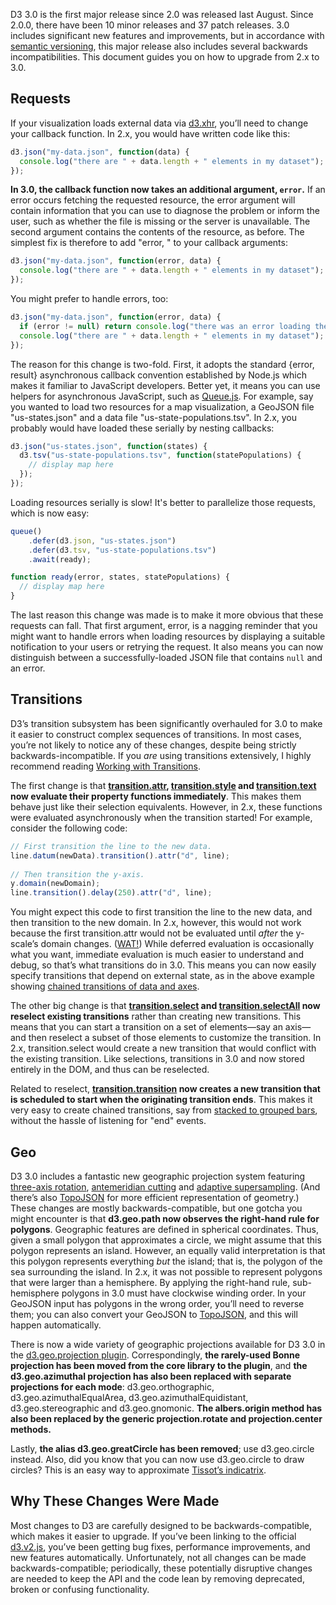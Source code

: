 D3 3.0 is the first major release since 2.0 was released last August. Since 2.0.0, there have been 10 minor releases and 37 patch releases. 3.0 includes significant new features and improvements, but in accordance with [semantic versioning](http://semver.org/), this major release also includes several backwards incompatibilities. This document guides you on how to upgrade from 2.x to 3.0.

## Requests

If your visualization loads external data via [d3.xhr](Requests), you’ll need to change your callback function. In 2.x, you would have written code like this:

```js
d3.json("my-data.json", function(data) {
  console.log("there are " + data.length + " elements in my dataset");
});
```

**In 3.0, the callback function now takes an additional argument, `error`.** If an error occurs fetching the requested resource, the error argument will contain information that you can use to diagnose the problem or inform the user, such as whether the file is missing or the server is unavailable. The second argument contains the contents of the resource, as before. The simplest fix is therefore to add "error, " to your callback arguments:

```js
d3.json("my-data.json", function(error, data) {
  console.log("there are " + data.length + " elements in my dataset");
});
```

You might prefer to handle errors, too:

```js
d3.json("my-data.json", function(error, data) {
  if (error != null) return console.log("there was an error loading the data: " + error);
  console.log("there are " + data.length + " elements in my dataset");
});
```

The reason for this change is two-fold. First, it adopts the standard {error, result} asynchronous callback convention established by Node.js which makes it familiar to JavaScript developers. Better yet, it means you can use helpers for asynchronous JavaScript, such as [Queue.js](https://github.com/mbostock/queue). For example, say you wanted to load two resources for a map visualization, a GeoJSON file "us-states.json" and a data file "us-state-populations.tsv". In 2.x, you probably would have loaded these serially by nesting callbacks:

```js
d3.json("us-states.json", function(states) {
  d3.tsv("us-state-populations.tsv", function(statePopulations) {
    // display map here
  });
});
```

Loading resources serially is slow! It's better to parallelize those requests, which is now easy:

```js
queue()
    .defer(d3.json, "us-states.json")
    .defer(d3.tsv, "us-state-populations.tsv")
    .await(ready);

function ready(error, states, statePopulations) {
  // display map here
}
```

The last reason this change was made is to make it more obvious that these requests can fall. That first argument, error, is a nagging reminder that you might want to handle errors when loading resources by displaying a suitable notification to your users or retrying the request. It also means you can now distinguish between a successfully-loaded JSON file that contains `null` and an error.

## Transitions

D3’s transition subsystem has been significantly overhauled for 3.0 to make it easier to construct complex sequences of transitions. In most cases, you’re not likely to notice any of these changes, despite being strictly backwards-incompatible. If you _are_ using transitions extensively, I highly recommend reading [Working with Transitions](http://bost.ocks.org/mike/transition/).

The first change is that **[transition.attr](Transitions#wiki-attr), [transition.style](Transitions#wiki-style) and [transition.text](Transitions#wiki-text) now evaluate their property functions immediately**. This makes them behave just like their selection equivalents. However, in 2.x, these functions were evaluated asynchronously when the transition started! For example, consider the following code:

```js
// First transition the line to the new data.
line.datum(newData).transition().attr("d", line);
    
// Then transition the y-axis.
y.domain(newDomain);
line.transition().delay(250).attr("d", line);
```

You might expect this code to first transition the line to the new data, and then transition to the new domain. In 2.x, however, this would not work because the first transition.attr would not be evaluated until *after* the y-scale’s domain changes. ([WAT!](https://www.destroyallsoftware.com/talks/wat)) While deferred evaluation is occasionally what you want, immediate evaluation is much easier to understand and debug, so that’s what transitions do in 3.0. This means you can now easily specify transitions that depend on external state, as in the above example showing [chained transitions of data and axes](http://bl.ocks.org/3903818).

The other big change is that **[transition.select](Transitions#wiki-select) and [transition.selectAll](Transitions#wiki-selectAll) now reselect existing transitions** rather than creating new transitions. This means that you can start a transition on a set of elements—say an axis—and then reselect a subset of those elements to customize the transition. In 2.x, transition.select would create a new transition that would conflict with the existing transition. Like selections, transitions in 3.0 and now stored entirely in the DOM, and thus can be reselected.

Related to reselect, **[transition.transition](Transitions#wiki-transition) now creates a new transition that is scheduled to start when the originating transition ends**. This makes it very easy to create chained transitions, say from [stacked to grouped bars](http://bl.ocks.org/3943967), without the hassle of listening for "end" events.

## Geo

D3 3.0 includes a fantastic new geographic projection system featuring [three-axis rotation](http://bl.ocks.org/3734273), [antemeridian cutting](http://bl.ocks.org/3788999) and [adaptive supersampling](http://bl.ocks.org/3795544). (And there’s also [TopoJSON](https://github.com/mbostock/topojson) for more efficient representation of geometry.) These changes are mostly backwards-compatible, but one gotcha you might encounter is that **d3.geo.path now observes the right-hand rule for polygons**. Geographic features are defined in spherical coordinates. Thus, given a small polygon that approximates a circle, we might assume that this polygon represents an island. However, an equally valid interpretation is that this polygon represents everything *but* the island; that is, the polygon of the sea surrounding the island. In 2.x, it was not possible to represent polygons that were larger than a hemisphere. By applying the right-hand rule, sub-hemisphere polygons in 3.0 must have clockwise winding order. In your GeoJSON input has polygons in the wrong order, you’ll need to reverse them; you can also convert your GeoJSON to [TopoJSON](/mbostock/topojson), and this will happen automatically.

There is now a wide variety of geographic projections available for D3 3.0 in the [d3.geo.projection plugin](/d3/d3-plugins/tree/master/geo/projection). Correspondingly, **the rarely-used Bonne projection has been moved from the core library to the plugin**, and **the d3.geo.azimuthal projection has also been replaced with separate projections for each mode**: d3.geo.orthographic, d3.geo.azimuthalEqualArea, d3.geo.azimuthalEquidistant, d3.geo.stereographic and d3.geo.gnomonic. **The albers.origin method has also been replaced by the generic projection.rotate and projection.center methods.**

Lastly, **the alias d3.geo.greatCircle has been removed**; use d3.geo.circle instead. Also, did you know that you can now use d3.geo.circle to draw circles? This is an easy way to approximate [Tissot’s indicatrix](http://bl.ocks.org/4052873).

## Why These Changes Were Made

Most changes to D3 are carefully designed to be backwards-compatible, which makes it easier to upgrade. If you’ve been linking to the official [d3.v2.js](http://d3js.org/d3.v2.js), you’ve been getting bug fixes, performance improvements, and new features automatically. Unfortunately, not all changes can be made backwards-compatible; periodically, these potentially disruptive changes are needed to keep the API and the code lean by removing deprecated, broken or confusing functionality.